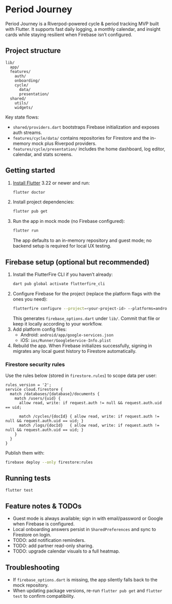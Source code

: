 ﻿# Period Journey

Period Journey is a Riverpod-powered cycle & period tracking MVP built with Flutter. It supports fast daily logging, a monthly calendar, and insight cards while staying resilient when Firebase isn’t configured.

## Project structure

```
lib/
  app/
  features/
    auth/
    onboarding/
    cycle/
      data/
      presentation/
  shared/
    utils/
    widgets/
```

Key state flows:
- `shared/providers.dart` bootstraps Firebase initialization and exposes auth streams.
- `features/cycle/data/` contains repositories for Firestore and the in-memory mock plus Riverpod providers.
- `features/cycle/presentation/` includes the home dashboard, log editor, calendar, and stats screens.

## Getting started

1. [Install Flutter](https://docs.flutter.dev/get-started/install) 3.22 or newer and run:
   ```bash
   flutter doctor
   ```
2. Install project dependencies:
   ```bash
   flutter pub get
   ```
3. Run the app in mock mode (no Firebase configured):
   ```bash
   flutter run
   ```
   The app defaults to an in-memory repository and guest mode; no backend setup is required for local UX testing.

## Firebase setup (optional but recommended)

1. Install the FlutterFire CLI if you haven’t already:
   ```bash
   dart pub global activate flutterfire_cli
   ```
2. Configure Firebase for the project (replace the platform flags with the ones you need):
   ```bash
   flutterfire configure --project=<your-project-id> --platforms=android,ios
   ```
   This generates `firebase_options.dart` under `lib/`. Commit that file or keep it locally according to your workflow.
3. Add platform config files:
   - Android: `android/app/google-services.json`
   - iOS: `ios/Runner/GoogleService-Info.plist`
4. Rebuild the app. When Firebase initializes successfully, signing in migrates any local guest history to Firestore automatically.

### Firestore security rules

Use the rules below (stored in `firestore.rules`) to scope data per user:
```text
rules_version = '2';
service cloud.firestore {
  match /databases/{database}/documents {
    match /users/{uid} {
      allow read, write: if request.auth != null && request.auth.uid == uid;

      match /cycles/{docId} { allow read, write: if request.auth != null && request.auth.uid == uid; }
      match /logs/{docId}   { allow read, write: if request.auth != null && request.auth.uid == uid; }
    }
  }
}
```
Publish them with:
```bash
firebase deploy --only firestore:rules
```

## Running tests

```bash
flutter test
```

## Feature notes & TODOs

- Guest mode is always available; sign in with email/password or Google when Firebase is configured.
- Local onboarding answers persist in `SharedPreferences` and sync to Firestore on login.
- TODO: add notification reminders.
- TODO: add partner read-only sharing.
- TODO: upgrade calendar visuals to a full heatmap.

## Troubleshooting

- If `firebase_options.dart` is missing, the app silently falls back to the mock repository.
- When updating package versions, re-run `flutter pub get` and `flutter test` to confirm compatibility.
